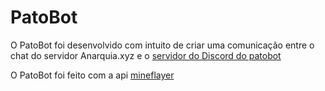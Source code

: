 # PatoBot

O PatoBot foi desenvolvido com intuito de criar uma comunicação entre o chat do
servidor Anarquia.xyz e o [servidor do Discord do patobot](https://discord.gg/Avp7N2dqVM)

O PatoBot foi feito com a api [mineflayer](https://github.com/PrismarineJS/mineflayer)
